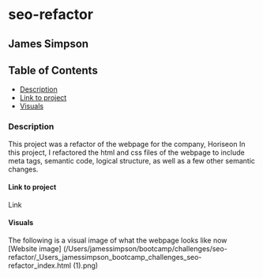 # seo-refactor

## James Simpson

## Table of Contents
- [Description](#description)
- [Link to project](#link-to-project)
- [Visuals](#visuals)

### Description
This project was a refactor of the webpage for the company, Horiseon
In this project, I refactored the html and css files of the webpage to include meta tags, semantic code, logical structure, as well as a few other semantic changes. 

#### Link to project
Link

#### Visuals
The following is a visual image of what the webpage looks like now
[Website image] (/Users/jamessimpson/bootcamp/challenges/seo-refactor/_Users_jamessimpson_bootcamp_challenges_seo-refactor_index.html (1).png)